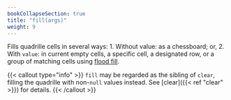```yaml
---
bookCollapseSection: true
title: "fill(args)"
weight: 9
---
```


Fills quadrille cells in several ways: 1. Without value: as a chessboard; or, 2. With `value`: in current empty cells, a specific cell, a designated row, or a group of matching cells using [flood fill](https://en.m.wikipedia.org/wiki/Flood_fill).

{{< callout type="info" >}}
`fill` may be regarded as the sibling of `clear`, filling the quadrille with non-`null` values instead. See [clear]({{< ref "clear" >}}) for details.
{{< /callout >}}